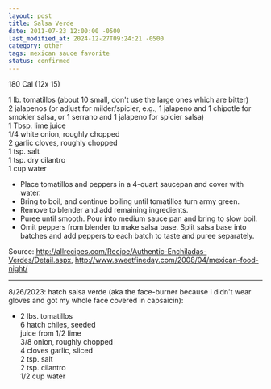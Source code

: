 ```yaml
---
layout: post
title: Salsa Verde
date: 2011-07-23 12:00:00 -0500
last_modified_at: 2024-12-27T09:24:21 -0500
category: other
tags: mexican sauce favorite
status: confirmed
---
```

180 Cal (12x 15)

1 lb. tomatillos (about 10 small, don't use the large ones which are bitter)  
2 jalapenos (or adjust for milder/spicier, e.g., 1 jalapeno and 1 chipotle for
  smokier salsa, or 1 serrano and 1 jalapeno for spicier salsa)  
1 Tbsp. lime juice  
1/4 white onion, roughly chopped  
2 garlic cloves, roughly chopped  
1 tsp. salt  
1 tsp. dry cilantro  
1 cup water  

* Place tomatillos and peppers in a 4-quart saucepan and cover with water.
* Bring to boil, and continue boiling until tomatillos turn army green.
* Remove to blender and add remaining ingredients.
* Puree until smooth.  Pour into medium sauce pan and bring to slow boil.
* Omit peppers from blender to make salsa base.  Split salsa base into batches and add peppers to each batch to taste and puree separately.

Source: <http://allrecipes.com/Recipe/Authentic-Enchiladas-Verdes/Detail.aspx>, <http://www.sweetfineday.com/2008/04/mexican-food-night/>

---

8/26/2023: hatch salsa verde (aka the face-burner because i didn't wear gloves and got my
whole face covered in capsaicin):
* 2 lbs. tomatillos  
6 hatch chiles, seeded  
juice from 1/2 lime  
3/8 onion, roughly chopped  
4 cloves garlic, sliced  
2 tsp. salt  
2 tsp. cilantro  
1/2 cup water
